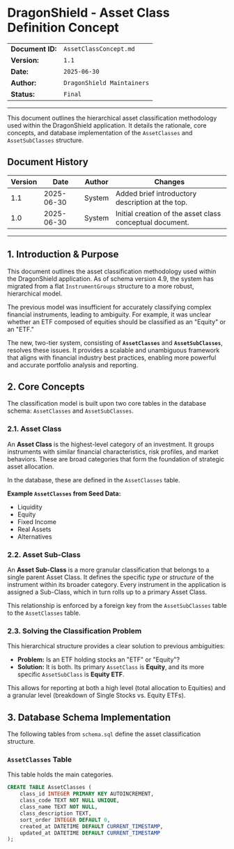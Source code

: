 # DragonShield - Asset Class Definition Concept

| | |
|---|---|
| **Document ID:** | `AssetClassConcept.md` |
| **Version:** | `1.1` |
| **Date:** | `2025-06-30` |
| **Author:** | `DragonShield Maintainers` |
| **Status:** | `Final` |

---

This document outlines the hierarchical asset classification methodology used within the DragonShield application. It details the rationale, core concepts, and database implementation of the `AssetClasses` and `AssetSubClasses` structure.

## Document History

| Version | Date | Author | Changes |
|---|---|---|---|
| 1.1 | 2025-06-30 | System | Added brief introductory description at the top. |
| 1.0 | 2025-06-30 | System | Initial creation of the asset class conceptual document. |

---

## 1. Introduction & Purpose

This document outlines the asset classification methodology used within the DragonShield application. As of schema version 4.9, the system has migrated from a flat `InstrumentGroups` structure to a more robust, hierarchical model.

The previous model was insufficient for accurately classifying complex financial instruments, leading to ambiguity. For example, it was unclear whether an ETF composed of equities should be classified as an "Equity" or an "ETF."

The new, two-tier system, consisting of **`AssetClasses`** and **`AssetSubClasses`**, resolves these issues. It provides a scalable and unambiguous framework that aligns with financial industry best practices, enabling more powerful and accurate portfolio analysis and reporting.

## 2. Core Concepts

The classification model is built upon two core tables in the database schema: `AssetClasses` and `AssetSubClasses`.

### 2.1. Asset Class

An **Asset Class** is the highest-level category of an investment. It groups instruments with similar financial characteristics, risk profiles, and market behaviors. These are broad categories that form the foundation of strategic asset allocation.

In the database, these are defined in the `AssetClasses` table.

**Example `AssetClasses` from Seed Data:**
* Liquidity
* Equity
* Fixed Income
* Real Assets
* Alternatives

### 2.2. Asset Sub-Class

An **Asset Sub-Class** is a more granular classification that belongs to a single parent Asset Class. It defines the specific *type* or *structure* of the instrument within its broader category. Every instrument in the application is assigned a Sub-Class, which in turn rolls up to a primary Asset Class.

This relationship is enforced by a foreign key from the `AssetSubClasses` table to the `AssetClasses` table.

### 2.3. Solving the Classification Problem

This hierarchical structure provides a clear solution to previous ambiguities:

* **Problem:** Is an ETF holding stocks an "ETF" or "Equity"?
* **Solution:** It is both. Its primary `AssetClass` is **Equity**, and its more specific `AssetSubClass` is **Equity ETF**.

This allows for reporting at both a high level (total allocation to Equities) and a granular level (breakdown of Single Stocks vs. Equity ETFs).

## 3. Database Schema Implementation

The following tables from `schema.sql` define the asset classification structure.

### `AssetClasses` Table
This table holds the main categories.

```sql
CREATE TABLE AssetClasses (
    class_id INTEGER PRIMARY KEY AUTOINCREMENT,
    class_code TEXT NOT NULL UNIQUE,
    class_name TEXT NOT NULL,
    class_description TEXT,
    sort_order INTEGER DEFAULT 0,
    created_at DATETIME DEFAULT CURRENT_TIMESTAMP,
    updated_at DATETIME DEFAULT CURRENT_TIMESTAMP
);

